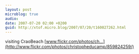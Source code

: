 ```yaml
---
layout: post
microblog: true
audio: 
date: 2007-07-20 02:00 +0200
guid: http://xtof.micro.blog/2007/07/20/t160027262.html
---
```

visiting CraoBeach [www.flickr.com/photos/ch...](http://www.flickr.com/photos/christopheducamp/859824259/)
